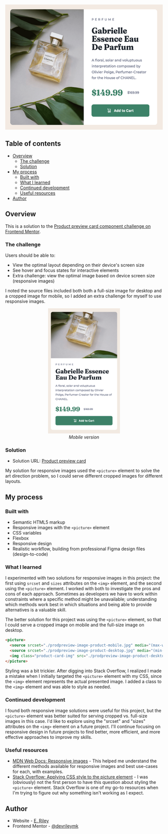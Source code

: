 <p align="center">
  <img 
    src="Product card desktop.png"
    alt="Product card for CHANEL Gabrielle Essence Eau De Parfum"
    height="400px">
</pe>

## Table of contents

- [Overview](#overview)
  - [The challenge](#the-challenge)
  - [Solution](#solution)
- [My process](#my-process)
  - [Built with](#built-with)
  - [What I learned](#what-i-learned)
  - [Continued development](#continued-development)
  - [Useful resources](#useful-resources)
- [Author](#author)

## Overview

This is a solution to the [Product preview card component challenge on Frontend Mentor](https://www.frontendmentor.io/challenges/product-preview-card-component-GO7UmttRfa).  

### The challenge

Users should be able to:

- View the optimal layout depending on their device's screen size
- See hover and focus states for interactive elements
- Extra challenge: view the optimal image based on device screen size (responsive images)

I noted the source files included both both a full-size image for desktop and a cropped image for mobile, so I added an extra challenge for myself to use responsive images.

<figure align="center">
  <img 
    src="Product card mobile.png"
    alt="Product card for CHANEL Gabrielle Essence Eau De Parfum"
    height="400px">
  <figcaption><em>Mobile version</em></figcaption>
</figure>



### Solution

- Solution URL: [Product preview card](https://rileydevdzn.github.io/product-preview-card/)

My solution for responsive images used the `<picture>` element to solve the art direction problem, so I could serve different cropped images for different layouts.  

## My process

### Built with

- Semantic HTML5 markup
- Responsive images with the `<picture>` element
- CSS variables
- Flexbox
- Responsive design
- Realistic workflow, building from professional Figma design files (design-to-code) 

### What I learned

I experimented with two solutions for responsive images in this project: the first using `srcset` and `sizes` attributes on the `<img>` element, and the second using the `<picture>` element. I worked with both to investigate the pros and cons of each approach. Sometimes as developers we have to work within constraints where a specific method might be unavailable; understanding which methods work best in which situations and being able to provide alternatives is a valuable skill.

The better solution for this project was using the `<picture>` element, so that I could serve a cropped image on mobile and the full-size image on desktop.

```html
<picture>
  <source srcset="./prodpreview-image-product-mobile.jpg" media="(max-width: 599px)"/>
  <source srcset="./prodpreview-image-product-desktop.jpg" media="(min-width: 600px)"/>
  <img class="product-card-img" src="./prodpreview-image-product-desktop.jpg" alt="Bottle of Gabrielle perfume from Chanel"/>
</picture>
```

Styling was a bit trickier. After digging into Stack Overflow, I realized I made a mistake when I initially targeted the `<picture>` element with my CSS, since the `<img>` element represents the actual presented image. I added a class to the `<img>` element and was able to style as needed.   

### Continued development

I found both responsive image solutions were useful for this project, but the `<picture>` element was better suited for serving cropped vs. full-size images in this case. I'd like to explore using the "srcset" and "sizes" attributes on the `<img>` element on a future project. I'll continue focusing on responsive design in future projects to find better, more efficient, and more effective approaches to improve my skills.

### Useful resources

- [MDN Web Docs: Responsive images](https://developer.mozilla.org/en-US/docs/Learn/HTML/Multimedia_and_embedding/Responsive_images) - This helped me understand the different methods available for responsive images and best use-cases for each, with examples. 
- [Stack Overflow: Applying CSS style to the picture element](https://stackoverflow.com/questions/69853065/apply-css-style-only-to-the-loaded-image-frompicture-element) - I was (obviously) not the first person to have this question about styling the `<picture>` element. Stack Overflow is one of my go-to resources when I'm trying to figure out why something isn't working as I expect.   

## Author

- Website - [E. Riley](https://rileydevdzn.webflow.io)
- Frontend Mentor - [@devrileymk](https://www.frontendmentor.io/profile/devrileymk)